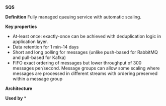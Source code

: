 **SQS**

**Definition** Fully managed queuing service with automatic scaling.

**Key properties**
* At-least once: exactly-once can be achieved with deduplication logic in application layer.
* Data retention for 1 min-14 days
* Short and long polling for messages (unlike push-based for RabbitMQ and pull-based for Kafka)
* FIFO exact ordering of messages but lower throughput of 300 messages per/second. Message groups can allow some scaling where messages are processed in different streams with ordering preserved within a message group

**Architecture**

**Used by**
* 